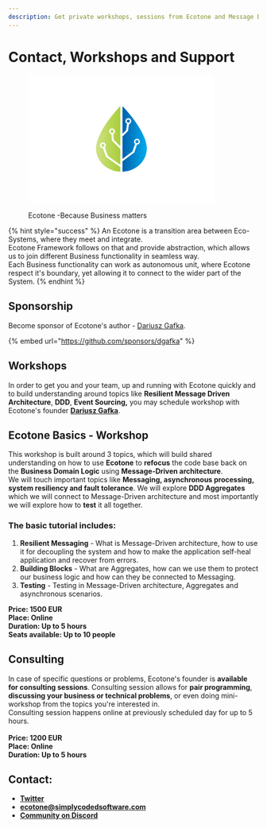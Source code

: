 ```yaml
---
description: Get private workshops, sessions from Ecotone and Message Driven Architecture
---
```


# Contact, Workshops and Support

<figure><img src="../.gitbook/assets/ecotone_logo_no_background.png" alt="" width="375"><figcaption><p>Ecotone -Because Business matters</p></figcaption></figure>

{% hint style="success" %}
An Ecotone is a transition area between Eco-Systems, where they meet and integrate.\
Ecotone Framework follows on that and provide abstraction, which allows us to join different Business functionality in seamless way.\
Each Business functionality can work as autonomous unit, where Ecotone respect it's boundary, yet allowing it to connect to the wider part of the System.
{% endhint %}

## Sponsorship

Become sponsor of Ecotone's author - [Dariusz Gafka](https://medium.com/@dariuszgafka).

{% embed url="https://github.com/sponsors/dgafka" %}

## Workshops

In order to get you and your team, up and running with Ecotone quickly and to build understanding around topics like **Resilient Message Driven Architecture**, **DDD**, **Event Sourcing,** you may schedule workshop with Ecotone's founder [**Dariusz Gafka**](https://medium.com/@dariuszgafka).

## Ecotone Basics - Workshop

This workshop is built around 3 topics, which will build shared understanding on how to use **Ecotone** to **refocus** the code base back on the **Business Domain Logic** using **Message-Driven architecture**.\
We will touch important topics like **Messaging, asynchronous processing, system resiliency and fault tolerance**. We will explore **DDD Aggregates** which we will connect to Message-Driven architecture and most importantly we will explore how to **test** it all together.

### The basic tutorial includes:

1. **Resilient Messaging** - What is Message-Driven architecture, how to use it for decoupling the system and how to make the application self-heal application and recover from errors.
2. **Building Blocks** - What are Aggregates, how can we use them to protect our business logic and how can they be connected to Messaging.&#x20;
3. **Testing** - Testing in Message-Driven architecture, Aggregates and asynchronous scenarios.

**Price: 1500 EUR** \
**Place: Online**\
**Duration: Up to 5 hours**\
**Seats available: Up to 10 people**

## **Consulting**

In case of specific questions or problems, Ecotone's founder is **available for consulting sessions**. Consulting session allows for **pair programming**, **discussing your business or technical problems**, or even doing mini-workshop from the topics you're interested in.  \
Consulting session happens online at previously scheduled day for up to 5 hours. \
\
**Price: 1200 EUR** \
**Place: Online**\
**Duration: Up to 5 hours**

## **Contact:**

* [**Twitter**](https://twitter.com/EcotonePHP)
* **ecotone@simplycodedsoftware.com**
* [**Community on Discord**](https://discord.com/invite/CctGMcrYnV)

